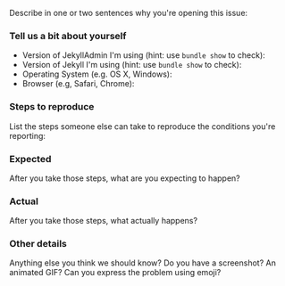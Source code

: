 Describe in one or two sentences why you're opening this issue:


### Tell us a bit about yourself

* Version of JekyllAdmin I'm using (hint: use `bundle show` to check):
* Version of Jekyll I'm using (hint: use `bundle show` to check):
* Operating System (e.g. OS X, Windows):
* Browser (e.g, Safari, Chrome):

### Steps to reproduce

List the steps someone else can take to reproduce the conditions you're reporting:

### Expected

After you take those steps, what are you expecting to happen?

### Actual

After you take those steps, what actually happens?

### Other details

Anything else you think we should know? Do you have a screenshot? An animated GIF? Can you express the problem using emoji?
